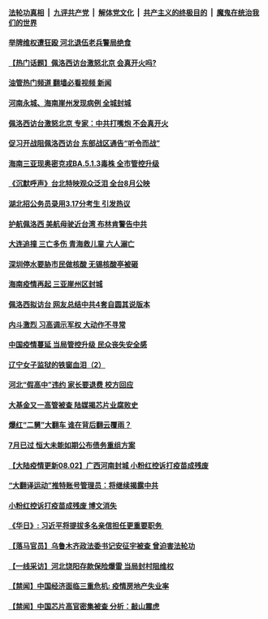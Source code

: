 ####  [法轮功真相](../../../../basic/blob/master/README.md?t=08021932) &nbsp;|&nbsp; [九评共产党](../../../../9ping.md/blob/master/README.md?t=08021932) &nbsp;|&nbsp; [解体党文化](../../../../jtdwh.md/blob/master/README.md?t=08021932)  &nbsp;|&nbsp; [共产主义的终极目的](../../../../gczydzjmd.md/blob/master/README.md?t=08021932) &nbsp;|&nbsp; [魔鬼在统治我们的世界](../../../../mgztzwmdsj.md/blob/master/README.md?t=08021932) 

#### [举牌维权遭狂殴 河北退伍老兵警局绝食](../pages/prog204/a103492719.md?t=08021932) 

#### [【热门话题】佩洛西访台激怒北京 会真开火吗?](../pages/prog204/a103492669.md?t=08021932) 

#### [油管热门频道 翻墙必看视频 新闻](http://45.76.130.85:81/youtube.html?08021932)

#### [河南永城、海南崖州发现病例 全城封城](../pages/prog204/a103492716.md?t=08021932) 

#### [佩洛西访台激怒北京 专家：中共打嘴炮 不会真开火](../pages/prog204/a103492728.md?t=08021932) 

#### [促习开战阻佩洛西访台 东部战区通告“听令而战”](../pages/prog204/a103492667.md?t=08021932) 

#### [海南三亚现奥密克戎BA.5.1.3毒株 全市管控升级](../pages/prog204/a103492574.md?t=08021932) 

#### [《沉默呼声》台北特映观众泛泪 全台8月公映](../pages/prog204/a103492627.md?t=08021932) 


#### [湖北招公务员录用3.17分考生 引发热议](../pages/prog204/a103492466.md?t=08021932) 

#### [护航佩洛西 美航母驶近台湾 布林肯警告中共](../pages/prog204/a103492530.md?t=08021932) 

#### [大连追撞 三亡多伤 青海救儿童 六人溺亡](../pages/prog204/a103492377.md?t=08021932) 

#### [深圳停水要胁市民做核酸 无锡核酸亭被砸](../pages/prog204/a103492379.md?t=08021932) 

#### [海南疫情再起 三亚崖州区封城](../pages/prog204/a103492412.md?t=08021932) 

#### [佩洛西拟访台 网友总结中共4套自圆其说版本](../pages/prog204/a103492462.md?t=08021932) 

#### [内斗激烈 习高调示军权 大动作不寻常](../pages/prog204/a103492383.md?t=08021932) 

#### [中国疫情蔓延 当局管控升级 民众丧失安全感](../pages/prog204/a103492385.md?t=08021932) 

#### [辽宁女子监狱的铁窗血泪（2）](../pages/prog204/a103491689.md?t=08021932) 

#### [河北“假高中”违约 家长要退费 校方回应](../pages/prog204/a103492205.md?t=08021932) 

#### [大基金又一高管被查 陆媒揭芯片业腐败史](../pages/prog204/a103492304.md?t=08021932) 


#### [爆红“二舅”大翻车 谁在背后翻云覆雨？](../pages/prog204/a103492289.md?t=08021932) 

#### [7月已过 恒大未能如期公布债务重组方案](../pages/prog204/a103492291.md?t=08021932) 

#### [【大陆疫情更新08.02】广西河南封城 小粉红控诉打疫苗成残废](../pages/prog204/a103480985.md?t=08021932) 

#### [“大翻译运动”推特账号管理员：将继续揭露中共](../pages/prog204/a103492207.md?t=08021932) 

#### [小粉红控诉打疫苗成残废 博文消失](../pages/prog204/a103492138.md?t=08021932) 

#### [《华日》: 习近平将提拔多名亲信担任更重要职务 ](../pages/prog204/a103492139.md?t=08021932) 

#### [【落马官员】乌鲁木齐政法委书记安征宇被查 曾迫害法轮功](../pages/prog204/a103492070.md?t=08021932) 

#### [【一线采访】河北饶阳存款保险爆雷 当局封村阻维权](../pages/prog204/a103492067.md?t=08021932) 

#### [【禁闻】中国经济面临三重危机: 疫情房地产失业率](../pages/prog204/a103492002.md?t=08021932) 

#### [【禁闻】中国芯片高官密集被查 分析：敲山震虎](../pages/prog204/a103492000.md?t=08021932) 

<img src='http://gfw-breaker.win/goodnews/indexes/prog204.md' width='0px' height='0px'/>

